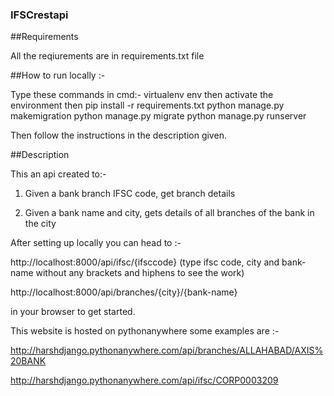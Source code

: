 ### IFSCrestapi

##Requirements

All the reqiurements are in requirements.txt file

##How to run locally :-

Type these commands in cmd:-
virtualenv env
then activate the environment then
pip install -r requirements.txt
python manage.py makemigration
python manage.py migrate
python manage.py runserver

Then follow the instructions in the description given.

##Description

This an api created to:-

1. Given a bank branch IFSC code, get branch details

2. Given a bank name and city, gets details of all branches of the bank in the city

After setting up locally you can head to :-

http://localhost:8000/api/ifsc/{ifsccode}  (type ifsc code, city and bank-name without any brackets and hiphens to see the work) 

http://localhost:8000/api/branches/{city}/{bank-name}

in your browser to get started.

This website is hosted on pythonanywhere some examples are :-

http://harshdjango.pythonanywhere.com/api/branches/ALLAHABAD/AXIS%20BANK

http://harshdjango.pythonanywhere.com/api/ifsc/CORP0003209
